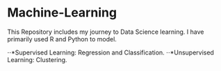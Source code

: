 # Machine-Learning
This Repository includes my journey to Data Science learning. I have primarily used R and Python to model. 

⋅⋅*Supervised Learning: Regression and Classification.
⋅⋅*Unsupervised Learning: Clustering.
